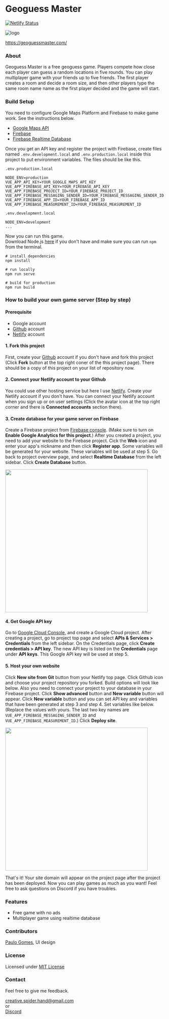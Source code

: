 # Geoguess Master
[![Netlify Status](https://api.netlify.com/api/v1/badges/2901d748-c994-4b95-9c94-6dbf9cc428be/deploy-status)](https://app.netlify.com/sites/wonderful-meitner-825c03/deploys)

![logo](../master/public/img/icons/android-icon-192x192.png)

https://geoguessmaster.com/

### About
Geoguess Master is a free geoguess game. Players compete how close each player can guess a random locations in five rounds. You can play multiplayer game with your friends up to five friends. The first player creates a room and decide a room size, and then other players type the same room name name as the first player decided and the game will start.

### Build Setup
You need to configure Google Maps Platform and Firebase to make game work. 
See the instructions below. 

- [Google Maps API](https://developers.google.com/maps/documentation/javascript/get-api-key#get-the-api-key)  
- [Firebase](https://firebase.google.com/docs/database/web/start)  
- [Firebase Realtime Database](https://firebase.google.com/docs/database/web/start)
 
Once you get an API key and register the project with Firebase, create files named `.env.development.local` and `.env.production.local` inside this project to put environment variables. 
The files should be like this. 

`.env.production.local`
```
NODE_ENV=production
VUE_APP_API_KEY=YOUR_GOOGLE_MAPS_API_KEY
VUE_APP_FIREBASE_API_KEY=YOUR_FIREBASE_API_KEY
VUE_APP_FIREBASE_PROJECT_ID=YOUR_FIREBASE_PROJECT_ID
VUE_APP_FIREBASE_MESSAGING_SENDER_ID=YOUR_FIREBASE_MESSAGING_SENDER_ID
VUE_APP_FIREBASE_APP_ID=YOUR_FIREBASE_APP_ID
VUE_APP_FIREBASE_MEASUREMENT_ID=YOUR_FIREBASE_MEASUREMENT_ID
```

`.env.development.local`
```
NODE_ENV=development
...
```

Now you can run this game.  
Download Node.js [here](https://nodejs.org/en/download/) if you don't have and make sure you can run `npm` from the terminal.

```
# install dependencies
npm install

# run locally
npm run serve

# build for production
npm run build
```

### How to build your own game server (Step by step)

#### Prerequisite
- Google account
- [Github](https://github.com/) account
- [Netlify](https://www.netlify.com/) account

#### 1. Fork this project
First, create your [Github](https://github.com/) account if you don't have and fork this project (Click **Fork** button at the top right coner of the this project page).
There should be a copy of this project on your list of repository now.

#### 2. Connect your Netlify account to your Github
You could use other hosting service but here I use [Netlify](https://www.netlify.com/). Create your Netlify account if you don't have. You can connect your Netlify account when you sign up or on user settings (Click the avatar icon at the top right corner and there is **Connected accounts** section there).

#### 3. Create database for your game server on Firebase
Create a Firebase project from [Firebase console](https://console.firebase.google.com/). (Make sure to turn on **Enable Google Analytics for this project**.) After you created a project, you need to add your website to the Firebase project. Cick the **Web** icon and enter your app's nickname and then click **Register app**. Some variables will be generated for your website. These variables will be used at step 5. Go back to project overview page, and select **Realtime Database** from the left sidebar. Click **Create Database** button.

<img src="../master/screenshots/firebase_config.png" width="450" />

#### 4. Get Google API key
Go to [Google Cloud Console](https://console.cloud.google.com/projectselector2/home/dashboard), and create a Google Cloud project. After creating a project, go to project top page and select **APIs & Services > Credentials** from the left sidebar. On the Credentials page, click **Create credentials > API key**. The new API key is listed on the **Credentials** page under **API keys**. This Google API key will be used at step 5.

#### 5. Host your own website
Click **New site from Git** button from your Netlify top page. Click Github icon and choose your project repository you forked. Build options will look like below. Also you need to connect your project to your database in your Firebase project. Click **Show advanced** button and **New variable** button will appear. Click **New variable** button and you can set API key and variables that have been generated at step 3 and step 4. Set variables like below. (Replace the values with yours. The last two key names are `VUE_APP_FIREBASE_MESSAGING_SENDER_ID` and `VUE_APP_FIREBASE_MEASUREMENT_ID`.) Click **Deploy site**. 

<img src="../master/screenshots/deploy_netlify.png" width="450" />

That's it! Your site domain will appear on the project page after the project has been deployed. Now you can play games as much as you want! Feel free to ask questions on Discord if you have troubles.

### Features
- Free game with no ads
- Multiplayer game using realtime database

### Contributors
[Paulo Gomes](http://www.pauloxgomes.com/), UI design  

### License
Licensed under [MIT License](https://github.com/spider-hand/Geoguess-Master-Web/blob/master/LICENSE)

### Contact
Feel free to give me feedback.  

creative.spider.hand@gmail.com  
or  
[Discord](https://discord.gg/fPpUzgJ)
